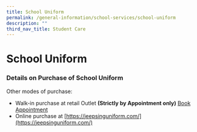 ```yaml
---
title: School Uniform
permalink: /general-information/school-services/school-uniform
description: ""
third_nav_title: Student Care
---
```

# **School Uniform**

### Details on Purchase of School Uniform

Other modes of purchase:

*   Walk-in purchase at retail Outlet **(Strictly by Appointment only)** [Book Appointment](https://jeepsinguniform.com/pages/appointment-booking)
*   Online purchase at [https://jeepsinguniform.com/](https://jeepsinguniform.com/)